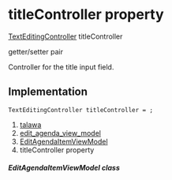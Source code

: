 
<div>

# titleController property

</div>


[TextEditingController](https://api.flutter.dev/flutter/widgets/TextEditingController-class.html)
titleController


getter/setter pair




Controller for the title input field.



## Implementation

``` language-dart
TextEditingController titleController = ;
```







1.  [talawa](../../index.md)
2.  [edit_agenda_view_model](../../view_model_after_auth_view_models_event_view_models_edit_agenda_view_model/)
3.  [EditAgendaItemViewModel](../../view_model_after_auth_view_models_event_view_models_edit_agenda_view_model/EditAgendaItemViewModel-class.md)
4.  titleController property

##### EditAgendaItemViewModel class







